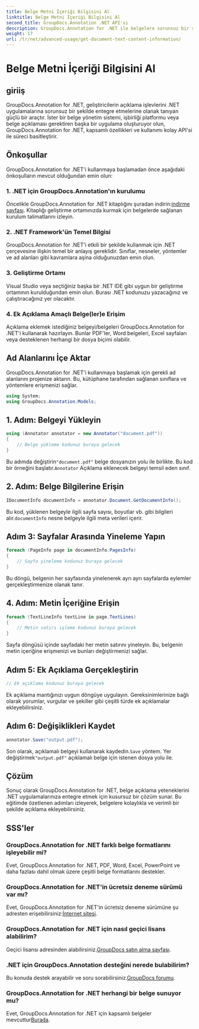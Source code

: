 ```yaml
---
title: Belge Metni İçeriği Bilgisini Al
linktitle: Belge Metni İçeriği Bilgisini Al
second_title: GroupDocs.Annotation .NET API'si
description: GroupDocs.Annotation for .NET ile belgelere sorunsuz bir şekilde açıklama ekleyin. Ek açıklama işlevlerini .NET uygulamalarınıza zahmetsizce entegre edin.
weight: 17
url: /tr/net/advanced-usage/get-document-text-content-information/
---
```


# Belge Metni İçeriği Bilgisini Al

## giriiş
GroupDocs.Annotation for .NET, geliştiricilerin açıklama işlevlerini .NET uygulamalarına sorunsuz bir şekilde entegre etmelerine olanak tanıyan güçlü bir araçtır. İster bir belge yönetim sistemi, işbirliği platformu veya belge açıklaması gerektiren başka bir uygulama oluşturuyor olun, GroupDocs.Annotation for .NET, kapsamlı özellikleri ve kullanımı kolay API'si ile süreci basitleştirir.
## Önkoşullar
GroupDocs.Annotation for .NET'i kullanmaya başlamadan önce aşağıdaki önkoşulların mevcut olduğundan emin olun:
### 1. .NET için GroupDocs.Annotation'ın kurulumu
 Öncelikle GroupDocs.Annotation for .NET kitaplığını şuradan indirin:[indirme sayfası](https://releases.groupdocs.com/annotation/net/). Kitaplığı geliştirme ortamınızda kurmak için belgelerde sağlanan kurulum talimatlarını izleyin.
### 2. .NET Framework'ün Temel Bilgisi
GroupDocs.Annotation for .NET'i etkili bir şekilde kullanmak için .NET çerçevesine ilişkin temel bir anlayış gereklidir. Sınıflar, nesneler, yöntemler ve ad alanları gibi kavramlara aşina olduğunuzdan emin olun.
### 3. Geliştirme Ortamı
Visual Studio veya seçtiğiniz başka bir .NET IDE gibi uygun bir geliştirme ortamının kurulduğundan emin olun. Burası .NET kodunuzu yazacağınız ve çalıştıracağınız yer olacaktır.
### 4. Ek Açıklama Amaçlı Belge(ler)e Erişim
Açıklama eklemek istediğiniz belgeyi/belgeleri GroupDocs.Annotation for .NET'i kullanarak hazırlayın. Bunlar PDF'ler, Word belgeleri, Excel sayfaları veya desteklenen herhangi bir dosya biçimi olabilir.

## Ad Alanlarını İçe Aktar
GroupDocs.Annotation for .NET'i kullanmaya başlamak için gerekli ad alanlarını projenize aktarın. Bu, kütüphane tarafından sağlanan sınıflara ve yöntemlere erişmenizi sağlar.
```csharp
using System;
using GroupDocs.Annotation.Models;
```
## 1. Adım: Belgeyi Yükleyin
```csharp
using (Annotator annotator = new Annotator("document.pdf"))
{
    // Belge yükleme kodunuz buraya gelecek
}
```
 Bu adımda değiştirin`"document.pdf"` belge dosyanızın yolu ile birlikte. Bu kod bir örneğini başlatır.`Annotator` Açıklama eklenecek belgeyi temsil eden sınıf.
## 2. Adım: Belge Bilgilerine Erişin
```csharp
IDocumentInfo documentInfo = annotator.Document.GetDocumentInfo();
```
Bu kod, yüklenen belgeyle ilgili sayfa sayısı, boyutlar vb. gibi bilgileri alır.`documentInfo` nesne belgeyle ilgili meta verileri içerir.
## Adım 3: Sayfalar Arasında Yineleme Yapın
```csharp
foreach (PageInfo page in documentInfo.PagesInfo)
{
    // Sayfa yineleme kodunuz buraya gelecek
}
```
Bu döngü, belgenin her sayfasında yinelenerek ayrı ayrı sayfalarda eylemler gerçekleştirmenize olanak tanır.
## 4. Adım: Metin İçeriğine Erişin
```csharp
foreach (TextLineInfo textLine in page.TextLines)
{
    // Metin satırı işleme kodunuz buraya gelecek
}
```
Sayfa döngüsü içinde sayfadaki her metin satırını yineleyin. Bu, belgenin metin içeriğine erişmenizi ve bunları değiştirmenizi sağlar.
## Adım 5: Ek Açıklama Gerçekleştirin
```csharp
// Ek açıklama kodunuz buraya gelecek
```
Ek açıklama mantığınızı uygun döngüye uygulayın. Gereksinimlerinize bağlı olarak yorumlar, vurgular ve şekiller gibi çeşitli türde ek açıklamalar ekleyebilirsiniz.
## Adım 6: Değişiklikleri Kaydet
```csharp
annotator.Save("output.pdf");
```
 Son olarak, açıklamalı belgeyi kullanarak kaydedin.`Save` yöntem. Yer değiştirmek`"output.pdf"` açıklamalı belge için istenen dosya yolu ile.

## Çözüm
Sonuç olarak GroupDocs.Annotation for .NET, belge açıklama yeteneklerini .NET uygulamalarınıza entegre etmek için kusursuz bir çözüm sunar. Bu eğitimde özetlenen adımları izleyerek, belgelere kolaylıkla ve verimli bir şekilde açıklama ekleyebilirsiniz.
## SSS'ler
### GroupDocs.Annotation for .NET farklı belge formatlarını işleyebilir mi?
Evet, GroupDocs.Annotation for .NET, PDF, Word, Excel, PowerPoint ve daha fazlası dahil olmak üzere çeşitli belge formatlarını destekler.
### GroupDocs.Annotation for .NET'in ücretsiz deneme sürümü var mı?
 Evet, GroupDocs.Annotation for .NET'in ücretsiz deneme sürümüne şu adresten erişebilirsiniz:[İnternet sitesi](https://releases.groupdocs.com/).
### GroupDocs.Annotation for .NET için nasıl geçici lisans alabilirim?
 Geçici lisansı adresinden alabilirsiniz.[GroupDocs satın alma sayfası](https://purchase.groupdocs.com/temporary-license/).
### .NET için GroupDocs.Annotation desteğini nerede bulabilirim?
 Bu konuda destek arayabilir ve soru sorabilirsiniz.[GroupDocs forumu](https://forum.groupdocs.com/c/annotation/10).
### GroupDocs.Annotation for .NET herhangi bir belge sunuyor mu?
 Evet, GroupDocs.Annotation for .NET için kapsamlı belgeler mevcuttur[Burada](https://tutorials.groupdocs.com/annotation/net/).